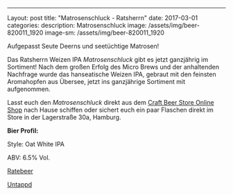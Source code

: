 ---
Layout: post
title: "Matrosenschluck - Ratsherrn"
date: 2017-03-01
categories:
description: Matrosenschluck
image: /assets/img/beer-820011_1920
image-sm: /assets/img/beer-820011_1920

Aufgepasst Seute Deerns und seetüchtige Matrosen!

Das Ratsherrn Weizen IPA *Matrosenschluck* gibt es jetzt ganzjährig im Sortiment! Nach dem großen Erfolg des Micro Brews und der anhaltenden Nachfrage wurde das hanseatische Weizen IPA, gebraut mit den feinsten Aromahopfen aus Übersee, jetzt ins ganzjährige Sortiment mit aufgenommen.

Lasst euch den *Matrosenschluck* direkt aus dem [Craft Beer Store Online Shop](https://craftbeerstore.de/sorten/weizenbier/1760/matrosenschluck-oat-white-ipa-0-33l) nach Hause schiffen oder sichert euch ein paar Flaschen direkt im Store in der Lagerstraße 30a, Hamburg.

**Bier Profil:**

Style: Oat White IPA

ABV: 6.5% Vol.

[Ratebeer](https://www.ratebeer.com/beer/ratsherrn-matrosenschluck-65/406711/)

[Untappd](https://untappd.com/b/ratsherrn-brauerei-matrosenschluck/1084940)
